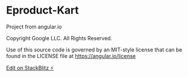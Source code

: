 # Eproduct-Kart

Project from angular.io

Copyright Google LLC. All Rights Reserved.

Use of this source code is governed by an MIT-style license that
can be found in the LICENSE file at
https://angular.io/license



[Edit on StackBlitz ⚡️](https://stackblitz.com/edit/angular-cyddhw-zmak2n)
